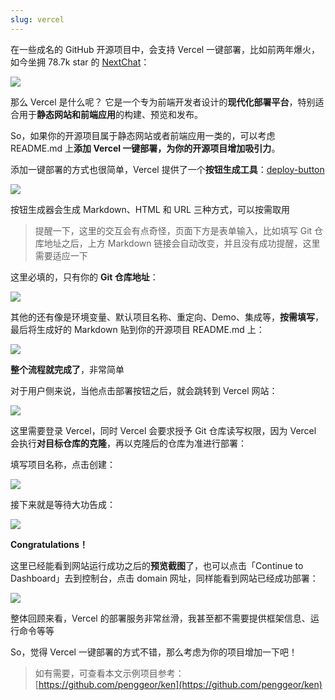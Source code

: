 ```yaml
---
slug: vercel
---
```


在一些成名的 GitHub 开源项目中，会支持 Vercel 一键部署，比如前两年爆火，如今坐拥 78.7k star 的 [NextChat](https://github.com/ChatGPTNextWeb/NextChat?tab=readme-ov-file)：

![](http://img.wukaipeng.com/2025/01/19-1737283120518-mLqxXh-3044a98f77c84a7191deec7fbe2f1b1d.png)

那么 Vercel 是什么呢？ 它是一个专为前端开发者设计的**现代化部署平台**，特别适合用于**静态网站和前端应用**的构建、预览和发布。

So，如果你的开源项目属于静态网站或者前端应用一类的，可以考虑 README.md 上**添加 Vercel 一键部署，为你的开源项目增加吸引力**。

添加一键部署的方式也很简单，Vercel 提供了一个**按钮生成工具**：[deploy-button](https://vercel.com/docs/deployments/deploy-button)


![](http://img.wukaipeng.com/2025/01/19-1737283120723-5ppjrX-702a4ec30d1c4f96b8ab8fb7f4e1e208.png)

按钮生成器会生成 Markdown、HTML 和 URL 三种方式，可以按需取用

> 提醒一下，这里的交互会有点奇怪，页面下方是表单输入，比如填写 Git 仓库地址之后，上方 Markdown 链接会自动改变，并且没有成功提醒，这里需要适应一下

这里必填的，只有你的 **Git 仓库地址**：

![](http://img.wukaipeng.com/2025/01/19-1737283120951-cla5No-ea7f8ae650564f7489a2c7316fde2133.png)

其他的还有像是环境变量、默认项目名称、重定向、Demo、集成等，**按需填写**，最后将生成好的 Markdown 贴到你的开源项目 README.md 上：

![](http://img.wukaipeng.com/2025/01/19-1737283121127-iqyZZM-a3d1c64c282249e2a403c03a62a8b5e0.png)

**整个流程就完成了**，非常简单

对于用户侧来说，当他点击部署按钮之后，就会跳转到 Vercel 网站：

![](http://img.wukaipeng.com/2025/01/19-1737283121487-w1u0qY-9af3c8b78217432ba5cd715a94ea89a4.png)

这里需要登录 Vercel，同时 Vercel 会要求授予 Git 仓库读写权限，因为 Vercel 会执行**对目标仓库的克隆**，再以克隆后的仓库为准进行部署：



填写项目名称，点击创建：

![](http://img.wukaipeng.com/2025/01/19-1737283122589-LCgi3S-18fe758e918c4f3d9c7f7a112e9420bc.gif)

接下来就是等待大功告成：


![](http://img.wukaipeng.com/2025/01/19-1737283123130-l91ujh-ac96dfa0cac34b5eacea153877655aa0.png)


**Congratulations！**

这里已经能看到网站运行成功之后的**预览截图**了，也可以点击「Continue to Dashboard」去到控制台，点击 domain 网址，同样能看到网站已经成功部署：

![](http://img.wukaipeng.com/2025/01/19-1737283124104-lbtiOe-2de354a20b8840b688a4a4b43aa758de.gif)

整体回顾来看，Vercel 的部署服务非常丝滑，我甚至都不需要提供框架信息、运行命令等等

So，觉得 Vercel  一键部署的方式不错，那么考虑为你的项目增加一下吧！

> 如有需要，可查看本文示例项目参考：[https://github.com/penggeor/ken](https://github.com/penggeor/ken)
